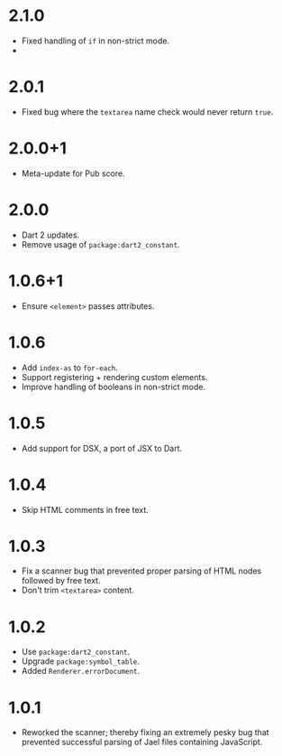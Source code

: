 # 2.1.0
* Fixed handling of `if` in non-strict mode.
* 

# 2.0.1
* Fixed bug where the `textarea` name check would never return `true`.

# 2.0.0+1
* Meta-update for Pub score.

# 2.0.0
* Dart 2 updates.
* Remove usage of `package:dart2_constant`.

# 1.0.6+1
* Ensure `<element>` passes attributes.

# 1.0.6
* Add `index-as` to `for-each`.
* Support registering + rendering custom elements.
* Improve handling of booleans in non-strict mode.

# 1.0.5
* Add support for DSX, a port of JSX to Dart.

# 1.0.4
* Skip HTML comments in free text.

# 1.0.3
* Fix a scanner bug that prevented proper parsing of HTML nodes
followed by free text.
* Don't trim `<textarea>` content.

# 1.0.2
* Use `package:dart2_constant`.
* Upgrade `package:symbol_table`.
* Added `Renderer.errorDocument`.

# 1.0.1
* Reworked the scanner; thereby fixing an extremely pesky bug
that prevented successful parsing of Jael files containing
JavaScript.